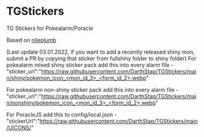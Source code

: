 # TGStickers
TG Stickers for Pokealarm/Poracle

Based on [nileplumb](https://github.com/nileplumb/PkmnHomeIcons)

(Last update 03.01.2022, if you want to add a recently released shiny mon, submit a PR by copying that sticker from fullshiny folder to shiny folder) For pokealarm mixed shiny sticker pack add this into every alarm file - "sticker_url":"https://raw.githubusercontent.com/DarthStap/TGStickers/main/shiny/pokemon_icon_<mon_id_3>_<form_id_2>.webp" 

For pokealarm non-shiny sticker pack add this into every alarm file - "sticker_url":"https://raw.githubusercontent.com/DarthStap/TGStickers/main/nonshiny/pokemon_icon_<mon_id_3>_<form_id_2>.webp" 

For PoracleJS add this to config/local.json - "stickerUrl":"https://raw.githubusercontent.com/DarthStap/TGStickers/main/UICONS/"

